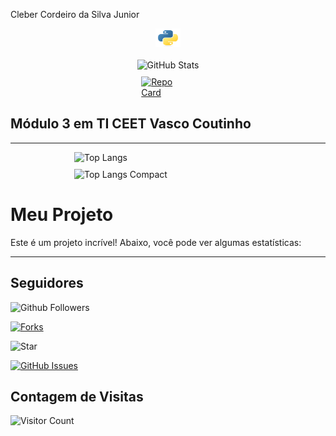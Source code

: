 Cleber Cordeiro da Silva Junior

<!-- Seção 1: Ícone Python -->
<div style="display: flex; justify-content: center; margin-bottom: 20px;">
  <img alt="Python" height="30" width="40" src="https://raw.githubusercontent.com/devicons/devicon/master/icons/python/python-original.svg">
</div>

<!-- Seção 4: Estatísticas do GitHub -->
<div style="display: flex; flex-direction: column; align-items: center; gap: 10px; width: 100%;">
  <img src="https://github-readme-stats.vercel.app/api?username=ClerberJunior&theme=transparent&bg_color=000&border_color=30A3DC&show_icons=true&icon_color=30A3DC&title_color=E94D5F&text_color=FFF" 
       alt="GitHub Stats" style="max-width: 80%; height: auto;">
  <a href="https://github.com/ClerberJunior/dio-lab-open-source">
    <img src="https://github-readme-stats.vercel.app/api/pin/?username=ClerberJunior&repo=dio-lab-open-source&bg_color=000&border_color=30A3DC&show_icons=true&icon_color=30A3DC&title_color=E94D5F&text_color=FFF" 
         alt="Repo Card" style="max-width: 80%; height: auto;">
  </a>
</div>

## Módulo 3 em TI CEET Vasco Coutinho

---

<!-- Seção 5: Diagramas lado a lado -->
<div style="display: flex; flex-wrap: wrap; justify-content: center; gap: 10px; margin-bottom: 20px; width: 100%;">
  <img src="https://github-readme-stats-git-masterrstaa-rickstaa.vercel.app/api/top-langs/?username=ClerberJunior&bg_color=000&border_color=30A3DC&title_color=E94D5F&text_color=FFF" 
       alt="Top Langs" style="max-width: 48%; height: auto; min-width: 300px;">
  <img src="https://github-readme-stats-git-masterrstaa-rickstaa.vercel.app/api/top-langs/?username=ClerberJunior&layout=compact&bg_color=000&border_color=30A3DC&title_color=E94D5F&text_color=FFF" 
       alt="Top Langs Compact" style="max-width: 48%; height: auto; min-width: 300px;">
</div>

# Meu Projeto

Este é um projeto incrível! Abaixo, você pode ver algumas estatísticas:

---
## Seguidores

  <img src="https://img.shields.io/github/followers/ClerberJunior?style=social" alt="Github Followers">
  
[![Forks](https://img.shields.io/github/forks/ClerberJunior/dio-lab-open-source?style=social)](https://github.com/ClerberJunior/dio-lab-open-source/forks)

  <img src="https://img.shields.io/github/stars/ClerberJunior?style=social" alt="Star">

[![GitHub Issues](https://img.shields.io/github/issues/ClerberJunior/dio-lab-open-source?style=social)](https://github.com/ClerberJunior/dio-lab-open-source/issues/)

## Contagem de Visitas

![Visitor Count](https://profile-counter.glitch.me/ClerberJunior/count.svg)


